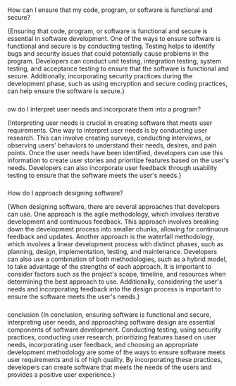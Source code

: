 #####
###
How can I ensure that my code, program, or software is functional and secure?

{Ensuring that code, program, or software is functional and secure is essential in software development. One of the ways to ensure software is functional and secure is by conducting testing. Testing helps to identify bugs and security issues that could potentially cause problems in the program. Developers can conduct unit testing, integration testing, system testing, and acceptance testing to ensure that the software is functional and secure. Additionally, incorporating security practices during the development phase, such as using encryption and secure coding practices, can help ensure the software is secure.}

#####
###
ow do I interpret user needs and incorporate them into a program?

{Interpreting user needs is crucial in creating software that meets user requirements. One way to interpret user needs is by conducting user research. This can involve creating surveys, conducting interviews, or observing users' behaviors to understand their needs, desires, and pain points. Once the user needs have been identified, developers can use this information to create user stories and prioritize features based on the user's needs. Developers can also incorporate user feedback through usability testing to ensure that the software meets the user's needs.}

#####
####
How do I approach designing software?

{When designing software, there are several approaches that developers can use. One approach is the agile methodology, which involves iterative development and continuous feedback. This approach involves breaking down the development process into smaller chunks, allowing for continuous feedback and updates. Another approach is the waterfall methodology, which involves a linear development process with distinct phases, such as planning, design, implementation, testing, and maintenance. Developers can also use a combination of both methodologies, such as a hybrid model, to take advantage of the strengths of each approach. It is important to consider factors such as the project's scope, timeline, and resources when determining the best approach to use. Additionally, considering the user's needs and incorporating feedback into the design process is important to ensure the software meets the user's needs.}

#####
####
conclusion
{In conclusion, ensuring software is functional and secure, interpreting user needs, and approaching software design are essential components of software development. Conducting testing, using security practices, conducting user research, prioritizing features based on user needs, incorporating user feedback, and choosing an appropriate development methodology are some of the ways to ensure software meets user requirements and is of high quality. By incorporating these practices, developers can create software that meets the needs of the users and provides a positive user experience.}